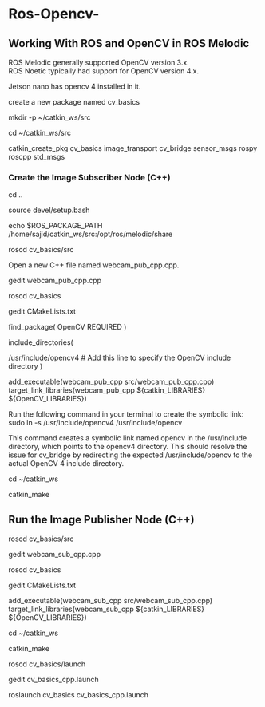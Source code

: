 # Ros-Opencv-
## Working With ROS and OpenCV in ROS Melodic  

ROS Melodic generally supported OpenCV version 3.x.  
ROS Noetic typically had support for OpenCV version 4.x.   

Jetson nano has opencv 4 installed in it.

create a new package named cv_basics  

mkdir -p ~/catkin_ws/src  

cd ~/catkin_ws/src  

catkin_create_pkg cv_basics image_transport cv_bridge sensor_msgs rospy roscpp std_msgs

### Create the Image Subscriber Node (C++)  

cd ..  

source devel/setup.bash  

 echo $ROS_PACKAGE_PATH
/home/sajid/catkin_ws/src:/opt/ros/melodic/share  

roscd cv_basics/src  


Open a new C++ file named webcam_pub_cpp.cpp.  

gedit webcam_pub_cpp.cpp



roscd cv_basics  


gedit CMakeLists.txt  

find_package( OpenCV REQUIRED )  

include_directories(
  
  /usr/include/opencv4  # Add this line to specify the OpenCV include directory
)  

add_executable(webcam_pub_cpp src/webcam_pub_cpp.cpp)  
target_link_libraries(webcam_pub_cpp ${catkin_LIBRARIES} ${OpenCV_LIBRARIES})

Run the following command in your terminal to create the symbolic link:  
sudo ln -s /usr/include/opencv4 /usr/include/opencv  

This command creates a symbolic link named opencv in the /usr/include directory, which points to the opencv4 directory. This should resolve the issue for cv_bridge by redirecting the expected /usr/include/opencv to the actual OpenCV 4 include directory.  

cd ~/catkin_ws  

catkin_make  

## Run the Image Publisher Node (C++)  

roscd cv_basics/src  

gedit webcam_sub_cpp.cpp  

roscd cv_basics  

gedit CMakeLists.txt  

add_executable(webcam_sub_cpp src/webcam_sub_cpp.cpp)  
target_link_libraries(webcam_sub_cpp ${catkin_LIBRARIES} ${OpenCV_LIBRARIES})  

cd ~/catkin_ws  

catkin_make  

roscd cv_basics/launch  

gedit cv_basics_cpp.launch  


roslaunch cv_basics cv_basics_cpp.launch




